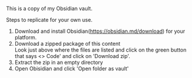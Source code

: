 This is a copy of my Obsidian vault. 

Steps to replicate for your own use.
  1. Download and install Obsidian(https://obsidian.md/download) for your platform.
  2. Download a zipped package of this content  <br>   Look just above where the files are listed and click on the green button that says <> Code' and click on 'Download zip'.
  3. Extract the zip in an empty directory
  4. Open Obisidian and click 'Open folder as vault'
